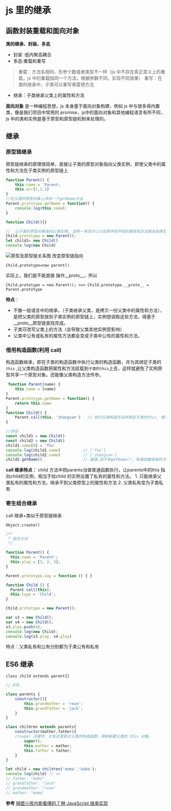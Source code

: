 # js 里的继承

## 函数封装重载和面向对象

**类的继承、封装、多态**
- 封装 :低内聚高耦合
- 多态:重载和重写
>重载：方法名相同，形参个数或者类型不一样（js 中不存在真正意义上的重载，js 中的重载指同一个方法，根据参数不同，实现不同效果）
>重写：在类的继承中，子类可以重写弗雷德方法
- 继承：子类继承父类上的属性和方法

**面向对象**
是一种编程思想，js 本身基于面向对象构建，例如 js 中与很多得内置类，像是我们项目中常用的 promise，js中的面向对象和其他编程语言有所不同，js 中的类和实例是基于原型和原型链机制来处理的。

## 继承

### 原型链继承
原型链继承的原理很简单，直接让子类的原型对象指向父类实例，即使父类中的属性和方法在子类实例的原型链上
```js
function Parent() {
    this.name = 'Parent;
    this.arr[1,2,3]
}
//在父类的原型对象上添加一个getName方法
Parent.prototype.getName = function() {
    console.log(this.name);
}

function Child(){}

//  让子类的原型对象指向父类实例, 这样一来在Child实例中找不到的属性和方法就会到原型对象(父类实例)上寻找
Child.prototype = new Parent();
let child1= new Child() 
console.log(new Child)
```
![原型及原型链关系图](https://i.loli.net/2019/07/24/5d37cfe39a31b43977.png)
改变原型链指向

```Child.prototype=new parent()```

实际上，我们是不能直接 操作__proto__，所以

```Child.prototype = new Parent(); <=> Child.prototype.__proto__ = Parent.prototype```

**特点**： 
- 不像一般语言中的继承，（子类继承父类，是拷贝一份父类中的属性和方法），是把父类的原型放到子类实例的原型链上，实例想调取这些方法，得基于__proto__原型链查找完成。
- 子类可改写父类上的方法（会导致父类其他实例受影响）
- 父类中公有或私有的属性方法都会变成子类中公有的属性和方法。

### 借用构造函数(利用 call)
构造函数继承，即在子类的构造函数中执行父类的构造函数，并为其绑定子类的 ```this``` ,让父类构造函数把属性和方法挂载到```子类的this```上去，这样就避免了实例原型共享一个原型对象。还能像父类构造方法传参。
```js
 function Parent(name) {
    this.name = [name]
}
Parent.prototype.getName = function() {
    return this.name
}
function Child() {
    Parent.call(this, 'zhangsan')   // 执行父类构造方法并绑定子类的this, 使得父类中的属性能够赋到子类的this上
}

//测试
const child1 = new Child()
const child2 = new Child()
child1.name[0] = 'foo'
console.log(child1.name)          // ['foo']
console.log(child2.name)          // ['zhangsan']
child2.getName()                  // 报错,找不到getName(), 构造函数继承的方式继承不到父类原型上的属性和方法

```

**call 继承特点：**
child 方法中把parents当做普通函数执行，让parents中的this 指向child的实例，相当于给child 的实例设置了私有的属性和方法。
    1. 只能继承父类私有的属性和方法，继承不到父类原型上的属性和方法
    2. 父类私有变为子类私有

### 寄生组合继承
call 继承+类似于原型链继承

```Object.create()```

```js
/**
 * 组合方式
 */

function Parent() {
  this.name = 'Parent';
  this.play = [1, 2, 3];
}

Parent.prototype.say = function () { }

function Child () {
  Parent.call(this);
  this.type = 'Child';
}

Child.prototype = new Parent();

var s3 = new Child();
var s4 = new Child();
s3.play.push(4);
console.log(new Child);
console.log(s3.play, s4.play)
```

特点：父类私有和公有分别都为子类公有和私有

## ES6 继承
```class child extends parent{}```
```js
// ES6 

class parents {
    constructor(){
        this.grandmather = 'rose';
        this.grandfather = 'jack';
    }
}

class children extends parents{
    constructor(mather,father){
    //super 关键字，它在这里表示父类的构造函数，用来新建父类的 this 对象。
        super();
        this.mather = mather;
        this.father = father;
    }
}

let child = new children('mama','baba');
console.log(child) // =>
// father: "baba"
// grandfather: "jack"
// grandmather: "rose"
// mather: "mama"
```
**参考**
[隔壁小孩也能看懂的 7 种 JavaScript 继承实现](https://juejin.im/post/5ceb468af265da1bd1463585)

<Vssue/>